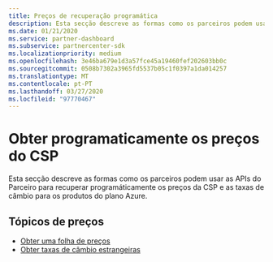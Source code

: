 ```yaml
---
title: Preços de recuperação programática
description: Esta secção descreve as formas como os parceiros podem usar as APIs do Parceiro para recuperar programáticamente os preços e as taxas de câmbio para os produtos do plano Azure.
ms.date: 01/21/2020
ms.service: partner-dashboard
ms.subservice: partnercenter-sdk
ms.localizationpriority: medium
ms.openlocfilehash: 3e46ba679e1d3a57fce45a19460fef202603bb0c
ms.sourcegitcommit: 0508b7302a3965fd5537b05c1f0397a1da014257
ms.translationtype: MT
ms.contentlocale: pt-PT
ms.lasthandoff: 03/27/2020
ms.locfileid: "97770467"
---
```

# <a name="programmatically-retrieve-csp-pricing"></a>Obter programaticamente os preços do CSP

Esta secção descreve as formas como os parceiros podem usar as APIs do Parceiro para recuperar programáticamente os preços da CSP e as taxas de câmbio para os produtos do plano Azure.

## <a name="pricing-topics"></a>Tópicos de preços

- [Obter uma folha de preços](get-a-price-sheet.md)
- [Obter taxas de câmbio estrangeiras](get-foreign-exchange-rates.md)
